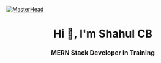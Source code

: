 [![MasterHead](https://media.licdn.com/dms/image/D5616AQHWqwdYGfdmsg/profile-displaybackgroundimage-shrink_350_1400/0/1689845015000?e=1697068800&v=beta&t=DV9C-mkcUgws14MfnoPqOcIQJSFn1jd7NC1wFVyRoYY)]()
<h1 align="center">Hi 👋, I'm Shahul CB</h1>
<h3 align="center">MERN Stack Developer in Training</h3>
